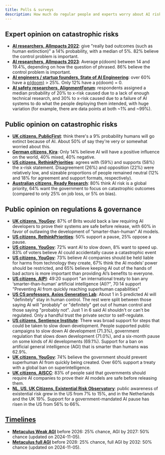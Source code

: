 ```yaml
---
title: Polls & surveys
description: How much do regular people and experts worry about AI risks and governance?
---
```


## Expert opinion on catastrophic risks

- **[AI researchers, AIImpacts 2022](https://aiimpacts.org/2022-expert-survey-on-progress-in-ai/)**: give "really bad outcomes (such as human extinction)" a 14% probability, with a median of 5%. 82% believe the control problem is important.
- **[AI researchers, AIImpacts 2023](https://wiki.aiimpacts.org/ai_timelines/predictions_of_human-level_ai_timelines/ai_timeline_surveys/2023_expert_survey_on_progress_in_ai)**: Average p(doom) between 14 and 19.4%, depending on how the question of phrased. 86% believe the control problem is important.
- **[AI engineers / startup founders, State of AI Engineering](https://elemental-croissant-32a.notion.site/State-of-AI-Engineering-2023-20c09dc1767f45988ee1f479b4a84135#694f89e86f9148cb855220ec05e9c631)**: over 60% have a [p(doom)](/pdoom) > 25%. Only 12% have a p(doom) = 0.
- **[AI safety researchers, AlignmentForum](https://web.archive.org/web/20221013014859/https://www.alignmentforum.org/posts/QvwSr5LsxyDeaPK5s/existential-risk-from-ai-survey-results)**: respondents assigned a median probability of 20% to x-risk caused due to a lack of enough technical research, and 30% to x-risk caused due to a failure of AI systems to do what the people deploying them intended, with huge variation (for example, there are data points at both \~1% and \~99%).

## Public opinion on catastrophic risks

- **[UK citizens, PublicFirst](https://publicfirst.co.uk/ai/)**: think there's a 9% probability humans will go extinct because of AI. About 50% of say they're very or somewhat worried about this.
- **[German citizens, Kira](https://www.zeit.de/digital/2023-04/ki-risiken-angst-umfrage-forschung-kira)**: Only 14% believe AI will have a positive influence on the world, 40% mixed, 40% negative.
- **[US citizens, RethinkPriorities](https://rethinkpriorities.org/publications/us-public-perception-of-cais-statement-and-the-risk-of-extinction)**: agrees with (59%) and supports (58%) the x-risk statement. Disagreement (26%) and opposition (22%) were relatively low, and sizeable proportions of people remained neutral (12% and 18% for agreement and support formats, respectively).
- **[Australian citizens, Ready Research](https://theconversation.com/80-of-australians-think-ai-risk-is-a-global-priority-the-government-needs-to-step-up-225175)**: 80% think AI risk is a global priority, 64% want the government to focus on catastrophic outcomes (compared to only 25% on job loss, or 5% on bias).

## Public opinion on regulations & governance

- **[UK citizens, YouGov](https://time.com/7213096/uk-public-ai-law-poll/)**: 87% of Brits would back a law requiring AI developers to prove their systems are safe before release, with 60% in favor of outlawing the development of “smarter-than-human” AI models.
- **[US citizens, RethinkPriorities](https://forum.effectivealtruism.org/posts/ConFiY9cRmg37fs2p/us-public-opinion-of-ai-policy-and-risk)**: 50% support a pause, 25% oppose a pause.
- **[US citizens, YouGov](https://www.vox.com/future-perfect/2023/8/18/23836362/ai-slow-down-poll-regulation)**: 72% want AI to slow down, 8% want to speed up. 83% of voters believe AI could accidentally cause a catastrophic event
- **[US citizens, YouGov](https://theaipi.org/poll-shows-voters-oppose-open-sourcing-ai-models-support-regulatory-representation-on-boards-and-say-ai-risks-outweigh-benefits-2/)**: 73% believe AI companies should be held liable for harms from technology they create, 67% think the AI models’ power should be restricted, and 65% believe keeping AI out of the hands of bad actors is more important than providing AI’s benefits to everyone.
- **[US citizens, AIPI](https://www.politico.com/newsletters/digital-future-daily/2023/11/29/exclusive-what-people-actually-think-about-ai-00129147)**: 49:20 support "an international treaty to ban any ‘smarter-than-human’ artificial intelligence (AI)?", 70:14 support "Preventing AI from quickly reaching superhuman capabilities"
- **[US CS professors, Axios Generation Lab](https://www.axios.com/2023/09/05/ai-regulations-expert-survey)**: About 1 in 5 predicted AI will "definitely" stay in human control. The rest were split between those saying AI will "probably" or "definitely" get out of human control and those saying "probably not".
  Just 1 in 6 said AI shouldn't or can't be regulated. Only a handful trust the private sector to self-regulate.
- **[US citizens, Sentience Institute](https://www.sentienceinstitute.org/aims-survey-supplement-2023)**: There was broad support for steps that could be taken to slow down development. People supported public campaigns to slow down AI development (71.3%), government regulation that slows down development (71.0%), and a six-month pause on some kinds of AI developments (69.1%). Support for a ban on artificial general intelligence (AGI) that is smarter than humans was 62.9%.
- **[UK citizens, YouGov](https://inews.co.uk/news/politics/voters-deepfakes-ban-ai-intelligent-humans-2708693)**: 74% believe the government should prevent superhuman AI from quickly being created. Over 60% support a treaty with a global ban on superintelligence.
- **[UK citizens, AISCC](https://aiscc.org/2023/11/01/yougov-poll-83-of-brits-demand-companies-prove-ai-systems-are-safe-before-release/)**: 83% of people said that governments should require AI companies to prove their AI models are safe before releasing them.
- **[NL, US, UK Citizens, Existential Risk Observatory](https://www.existentialriskobservatory.org/papers_and_reports/Trends%20in%20Public%20Attitude%20Towards%20Existential%20Risk%20And%20Artificial%20Intelligence.pdf)**: public awareness of existential risk grew in the US from 7% to 15%, and in the Netherlands and the UK 19%. Support for a government-mandated AI pause has risen in the US from 56% to 66%.

## [Timelines](/timelines)

- **[Metaculus Weak AGI](https://www.metaculus.com/questions/3479/date-weakly-general-ai-is-publicly-known/)** before 2026: 25% chance, AGI by 2027: 50% chance (updated on 2024-11-05).
- **[Metaculus full AGI](https://www.metaculus.com/questions/5121/date-of-artificial-general-intelligence/)** before 2028: 25% chance, full AGI by 2032: 50% chance (updated on 2024-11-05).
